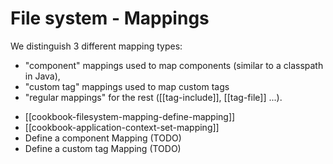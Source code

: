 <!--
{
  "title": "File system - Mappings",
  "id": "cookbook-filesystem-mapping",
  "categories": [
    "files"
  ],
  "description": "Overview of different mapping types in the file system.",
  "keywords": [
    "Mapping",
    "Component mapping",
    "Custom tag mapping",
    "Regular mapping",
    "File system"
  ]
}
-->
# File system - Mappings

We distinguish 3 different mapping types:

- "component" mappings used to map components (similar to a classpath in Java),
- "custom tag" mappings used to map custom tags
- "regular mappings" for the rest ([[tag-include]], [[tag-file]] ...).

* [[cookbook-filesystem-mapping-define-mapping]]
* [[cookbook-application-context-set-mapping]]
* Define a component Mapping (TODO)
* Define a custom tag Mapping (TODO)